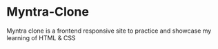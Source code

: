 # Myntra-Clone
Myntra clone is a frontend responsive site to practice and showcase my learning of HTML &amp; CSS
